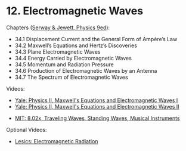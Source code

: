 # 12. Electromagnetic Waves

Chapters ([Serway & Jewett, Physics 9ed](https://annas-archive.org/md5/076b2e7e2084a32914bcb8ca29d04f4d)):
- 34.1 Displacement Current and the General Form of Ampère’s Law
- 34.2 Maxwell’s Equations and Hertz’s Discoveries
- 34.3 Plane Electromagnetic Waves
- 34.4 Energy Carried by Electromagnetic Waves
- 34.5 Momentum and Radiation Pressure
- 34.6 Production of Electromagnetic Waves by an Antenna
- 34.7 The Spectrum of Electromagnetic Waves

Videos:
- [Yale: Physics II, Maxwell's Equations and Electromagnetic Waves I](https://www.youtube.com/watch?v=yINtzw63Knc&list=PLD07B2225BB40E582)
- [Yale: Physics II, Maxwell's Equations and Electromagnetic Waves II](httpshttps://www.youtube.com/watch?v=JJZkjMRcTD4&list=PLD07B2225BB40E582)
<!---->
- [MIT: 8.02x, Traveling Waves, Standing Waves, Musical Instruments](https://www.youtube.com/watch?v=D_RIzl1uCxY&list=PLyQSN7X0ro2314mKyUiOILaOC2hk6Pc3j)

Optional Videos:
- [Lesics: Electromagnetic Radiation](https://www.youtube.com/watch?v=FWCN_uI5ygY)